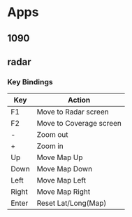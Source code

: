 # Apps

## 1090

## radar

### Key Bindings

|  Key  |  Action                   |
| ----- | ------------------------- |
| F1    | Move to Radar screen      |
| F2    | Move to Coverage screen   |
| -     | Zoom out                  |
| +     | Zoom in                   |
| Up    | Move Map Up               |
| Down  | Move Map Down             |
| Left  | Move Map Left             |
| Right | Move Map Right            |
| Enter | Reset Lat/Long(Map)       |
